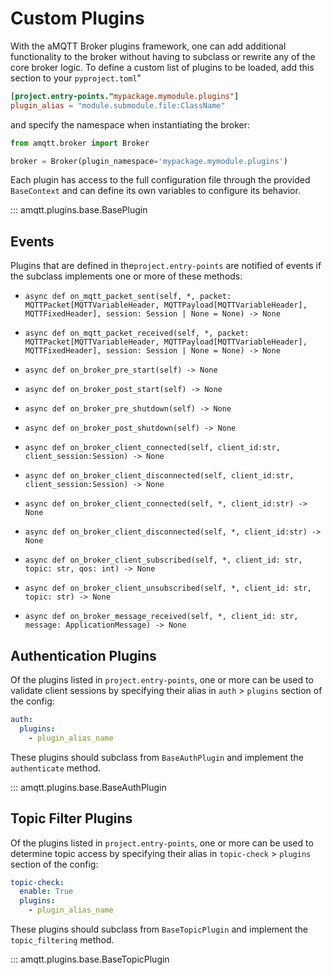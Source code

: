 # Custom Plugins

With the aMQTT Broker plugins framework, one can add additional functionality to the broker without
having to subclass or rewrite any of the core broker logic. To define a custom list of plugins to be loaded,
add this section to your `pyproject.toml`"

```toml
[project.entry-points."mypackage.mymodule.plugins"]
plugin_alias = "module.submodule.file:ClassName"
```

and specify the namespace when instantiating the broker:

```python
from amqtt.broker import Broker

broker = Broker(plugin_namespace='mypackage.mymodule.plugins')

```

Each plugin has access to the full configuration file through the provided `BaseContext` and can define
its own variables to configure its behavior.

::: amqtt.plugins.base.BasePlugin

## Events

Plugins that are defined in the`project.entry-points` are notified of events if the subclass 
implements one or more of these methods:

- `async def on_mqtt_packet_sent(self, *, packet: MQTTPacket[MQTTVariableHeader, MQTTPayload[MQTTVariableHeader], MQTTFixedHeader], session: Session | None = None) -> None`
- `async def on_mqtt_packet_received(self, *, packet: MQTTPacket[MQTTVariableHeader, MQTTPayload[MQTTVariableHeader], MQTTFixedHeader], session: Session | None = None) -> None`

- `async def on_broker_pre_start(self) -> None`
- `async def on_broker_post_start(self) -> None`
- `async def on_broker_pre_shutdown(self) -> None`
- `async def on_broker_post_shutdown(self) -> None`

- `async def on_broker_client_connected(self, client_id:str, client_session:Session) -> None`
- `async def on_broker_client_disconnected(self, client_id:str, client_session:Session) -> None`

- `async def on_broker_client_connected(self, *, client_id:str) -> None`
- `async def on_broker_client_disconnected(self, *, client_id:str) -> None`

- `async def on_broker_client_subscribed(self, *, client_id: str, topic: str, qos: int) -> None`
- `async def on_broker_client_unsubscribed(self, *, client_id: str, topic: str) -> None`

- `async def on_broker_message_received(self, *, client_id: str, message: ApplicationMessage) -> None`


## Authentication Plugins

Of the plugins listed in `project.entry-points`, one or more can be used to validate client sessions
by specifying their alias in `auth` > `plugins` section of the config:

```yaml
auth:
  plugins:
    - plugin_alias_name
```

These plugins should subclass from `BaseAuthPlugin` and implement the `authenticate` method.

::: amqtt.plugins.base.BaseAuthPlugin

## Topic Filter Plugins

Of the plugins listed in `project.entry-points`, one or more can be used to determine topic access
by specifying their alias in `topic-check` > `plugins` section of the config:

```yaml
topic-check:
  enable: True
  plugins:
    - plugin_alias_name
```

These plugins should subclass from `BaseTopicPlugin` and implement the `topic_filtering` method.


::: amqtt.plugins.base.BaseTopicPlugin

